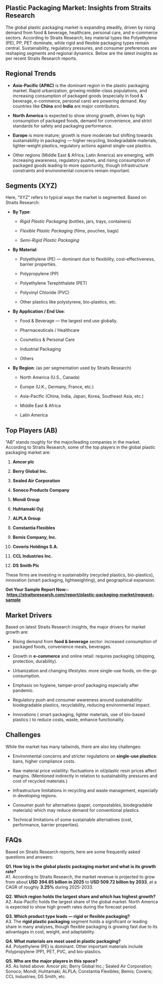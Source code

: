 <h2 data-start="311" data-end="370">Plastic Packaging Market: Insights from Straits Research</h2>
<p data-start="372" data-end="857">The global plastic packaging market is expanding steadily, driven by rising demand from food &amp; beverage, healthcare, personal care, and e-commerce sectors. According to Straits Research, key material types like Polyethylene (PE), PP, PET dominate, while rigid and flexible packaging types remain central. Sustainability, regulatory pressures, and consumer preferences are reshaping segments and regional dynamics. Below are the latest insights as per recent Straits Research reports.</p>
<h2 data-start="864" data-end="882">Regional Trends</h2>
<ul data-start="884" data-end="2038">
<li data-start="884" data-end="1251">
<p data-start="886" data-end="1251"><strong data-start="886" data-end="909">Asia-Pacific (APAC)</strong> is the dominant region in the plastic packaging market. Rapid urbanization, growing middle-class populations, and increasing consumption of packaged goods (especially in food &amp; beverage, e-commerce, personal care) are powering demand. Key countries like <strong data-start="1164" data-end="1173">China</strong> and <strong data-start="1178" data-end="1187">India</strong> are major contributors.&nbsp;</p>
</li>
<li data-start="1252" data-end="1475">
<p data-start="1254" data-end="1475"><strong data-start="1254" data-end="1271">North America</strong> is expected to show strong growth, driven by high consumption of packaged foods, demand for convenience, and strict standards for safety and packaging performance.&nbsp;</p>
</li>
<li data-start="1476" data-end="1735">
<p data-start="1478" data-end="1735"><strong data-start="1478" data-end="1488">Europe</strong> is more mature; growth is more moderate but shifting towards sustainability in packaging &mdash; higher recycling, biodegradable materials, lighter-weight plastics, regulatory actions against single-use plastics.&nbsp;</p>
</li>
<li data-start="1736" data-end="2038">
<p data-start="1738" data-end="2038">Other regions (Middle East &amp; Africa; Latin America) are emerging, with increasing awareness, regulatory pushes, and rising consumption of packaged goods leading to more opportunity, though infrastructure constraints and environmental concerns remain important. </p>
</li>
</ul>
<h2 data-start="2045" data-end="2062">Segments (XYZ)</h2>
<p data-start="2064" data-end="2150">Here, &ldquo;XYZ&rdquo; refers to typical ways the market is segmented. Based on Straits Research:</p>
<ul data-start="2152" data-end="3286">
<li data-start="2152" data-end="2368">
<p data-start="2154" data-end="2168"><strong data-start="2154" data-end="2165">By Type</strong>:</p>
<ul data-start="2171" data-end="2368">
<li data-start="2171" data-end="2235">
<p data-start="2173" data-end="2235"><em data-start="2173" data-end="2198">Rigid Plastic Packaging</em> (bottles, jars, trays, containers)</p>
</li>
<li data-start="2238" data-end="2293">
<p data-start="2240" data-end="2293"><em data-start="2240" data-end="2268">Flexible Plastic Packaging</em> (films, pouches, bags)</p>
</li>
<li data-start="2296" data-end="2368">
<p data-start="2298" data-end="2368"><em data-start="2298" data-end="2328">Semi-Rigid Plastic Packaging</em></p>
</li>
</ul>
</li>
<li data-start="2370" data-end="2714">
<p data-start="2372" data-end="2390"><strong data-start="2372" data-end="2387">By Material</strong>:</p>
<ul data-start="2393" data-end="2714">
<li data-start="2393" data-end="2523">
<p data-start="2395" data-end="2523">Polyethylene (PE) &mdash; dominant due to flexibility, cost-effectiveness, barrier properties. </p>
</li>
<li data-start="2526" data-end="2548">
<p data-start="2528" data-end="2548">Polypropylene (PP)</p>
</li>
<li data-start="2551" data-end="2587">
<p data-start="2553" data-end="2587">Polyethylene Terephthalate (PET)</p>
</li>
<li data-start="2590" data-end="2618">
<p data-start="2592" data-end="2618">Polyvinyl Chloride (PVC)</p>
</li>
<li data-start="2621" data-end="2714">
<p data-start="2623" data-end="2714">Other plastics like polystyrene, bio-plastics, etc. </p>
</li>
</ul>
</li>
<li data-start="2716" data-end="2986">
<p data-start="2718" data-end="2749"><strong data-start="2718" data-end="2746">By Application / End Use</strong>:</p>
<ul data-start="2752" data-end="2986">
<li data-start="2752" data-end="2841">
<p data-start="2754" data-end="2841">Food &amp; Beverage &mdash; the largest end use globally.&nbsp;</p>
</li>
<li data-start="2844" data-end="2876">
<p data-start="2846" data-end="2876">Pharmaceuticals / Healthcare</p>
</li>
<li data-start="2879" data-end="2908">
<p data-start="2881" data-end="2908">Cosmetics &amp; Personal Care</p>
</li>
<li data-start="2911" data-end="2935">
<p data-start="2913" data-end="2935">Industrial Packaging</p>
</li>
<li data-start="2938" data-end="2986">
<p data-start="2940" data-end="2986">Others&nbsp;</p>
</li>
</ul>
</li>
<li data-start="2988" data-end="3286">
<p data-start="2990" data-end="3053"><strong data-start="2990" data-end="3003">By Region</strong>: (as per segmentation used by Straits Research)</p>
<ul data-start="3056" data-end="3286">
<li data-start="3056" data-end="3088">
<p data-start="3058" data-end="3088">North America (U.S., Canada)</p>
</li>
<li data-start="3091" data-end="3131">
<p data-start="3093" data-end="3131">Europe (U.K., Germany, France, etc.)</p>
</li>
<li data-start="3134" data-end="3201">
<p data-start="3136" data-end="3201">Asia-Pacific (China, India, Japan, Korea, Southeast Asia, etc.)</p>
</li>
<li data-start="3204" data-end="3228">
<p data-start="3206" data-end="3228">Middle East &amp; Africa</p>
</li>
<li data-start="3231" data-end="3286">
<p data-start="3233" data-end="3286">Latin America&nbsp;</p>
</li>
</ul>
</li>
</ul>
<h2 data-start="3293" data-end="3312">Top Players (AB)</h2>
<p data-start="3314" data-end="3479">&ldquo;AB&rdquo; stands roughly for the major/leading companies in the market. According to Straits Research, some of the top players in the global plastic packaging market are:</p>
<ol data-start="3481" data-end="4280">
<li data-start="3481" data-end="3539">
<p data-start="3484" data-end="3539"><strong data-start="3484" data-end="3497">Amcor plc</strong></p>
</li>
<li data-start="3540" data-end="3606">
<p data-start="3543" data-end="3606"><strong data-start="3543" data-end="3564">Berry Global Inc.</strong></p>
</li>
<li data-start="3607" data-end="3678">
<p data-start="3610" data-end="3678"><strong data-start="3610" data-end="3636">Sealed Air Corporation</strong></p>
</li>
<li data-start="3679" data-end="3751">
<p data-start="3682" data-end="3751"><strong data-start="3682" data-end="3709">Sonoco Products Company</strong></p>
</li>
<li data-start="3752" data-end="3812">
<p data-start="3755" data-end="3812"><strong data-start="3755" data-end="3770">Mondi Group</strong></p>
</li>
<li data-start="3813" data-end="3875">
<p data-start="3816" data-end="3875"><strong data-start="3816" data-end="3833">Huhtamaki Oyj</strong></p>
</li>
<li data-start="3876" data-end="3936">
<p data-start="3879" data-end="3936"><strong data-start="3879" data-end="3894">ALPLA Group</strong></p>
</li>
<li data-start="3937" data-end="4006">
<p data-start="3940" data-end="4006"><strong data-start="3940" data-end="3964">Constantia Flexibles</strong></p>
</li>
<li data-start="4007" data-end="4075">
<p data-start="4010" data-end="4075"><strong data-start="4010" data-end="4033">Bemis Company, Inc.</strong></p>
</li>
<li data-start="4076" data-end="4147">
<p data-start="4080" data-end="4147"><strong data-start="4080" data-end="4105">Coveris Holdings S.A.</strong></p>
</li>
<li data-start="4148" data-end="4217">
<p data-start="4152" data-end="4217"><strong data-start="4152" data-end="4175">CCL Industries Inc.</strong></p>
</li>
<li data-start="4218" data-end="4280">
<p data-start="4222" data-end="4280"><strong data-start="4222" data-end="4238">DS Smith Plc</strong></p>
</li>
</ol>
<p data-start="4282" data-end="4476">These firms are investing in sustainability (recycled plastics, bio-plastics), innovation (smart packaging, lightweighting), and geographical expansion.&nbsp;</p>
<p data-start="4282" data-end="4476"><strong>Get Your Sample Report Now:-&nbsp;<a href="https://straitsresearch.com/report/plastic-packaging-market/request-sample">https://straitsresearch.com/report/plastic-packaging-market/request-sample</a>&nbsp;</strong></p>
<h2 data-start="4483" data-end="4500">Market Drivers</h2>
<p data-start="4502" data-end="4585">Based on latest Straits Research insights, the major drivers for market growth are:</p>
<ul data-start="4587" data-end="5479">
<li data-start="4587" data-end="4748">
<p data-start="4589" data-end="4748">Rising demand from <strong data-start="4608" data-end="4627">food &amp; beverage</strong> sector: increased consumption of packaged foods, convenience meals, beverages.&nbsp;</p>
</li>
<li data-start="4749" data-end="4891">
<p data-start="4751" data-end="4891">Growth in <strong data-start="4761" data-end="4775">e-commerce</strong> and online retail: requires packaging (shipping, protection, durability).</p>
</li>
<li data-start="4892" data-end="5019">
<p data-start="4894" data-end="5019">Urbanization and changing lifestyles: more single-use foods, on-the-go consumption.&nbsp;</p>
</li>
<li data-start="5020" data-end="5134">
<p data-start="5022" data-end="5134">Emphasis on hygiene, tamper-proof packaging especially after pandemic.&nbsp;</p>
</li>
<li data-start="5135" data-end="5310">
<p data-start="5137" data-end="5310">Regulatory push and consumer awareness around sustainability: biodegradable plastics, recyclability, reducing environmental impact.&nbsp;</p>
</li>
<li data-start="5311" data-end="5479">
<p data-start="5313" data-end="5479">Innovations ( smart packaging, lighter materials, use of bio-based plastics ) to reduce costs, waste, enhance functionality.&nbsp;</p>
</li>
</ul>
<h2 data-start="5486" data-end="5499">Challenges</h2>
<p data-start="5501" data-end="5568">While the market has many tailwinds, there are also key challenges:</p>
<ul data-start="5570" data-end="6360">
<li data-start="5570" data-end="5720">
<p data-start="5572" data-end="5720">Environmental concerns and stricter regulations on <strong data-start="5623" data-end="5646">single-use plastics</strong>: bans, higher compliance costs.&nbsp;</p>
</li>
<li data-start="5721" data-end="5947">
<p data-start="5723" data-end="5947">Raw material price volatility: fluctuations in oil/plastic resin prices affect margins. (Mentioned indirectly in relation to sustainability pressures and cost of recycled materials.)&nbsp;</p>
</li>
<li data-start="5948" data-end="6087">
<p data-start="5950" data-end="6087">Infrastructure limitations in recycling and waste management, especially in developing regions.</p>
</li>
<li data-start="6088" data-end="6260">
<p data-start="6090" data-end="6260">Consumer push for alternatives (paper, compostables, biodegradable materials) which may reduce demand for conventional plastics.&nbsp;</p>
</li>
<li data-start="6261" data-end="6360">
<p data-start="6263" data-end="6360">Technical limitations of some sustainable alternatives (cost, performance, barrier properties).</p>
</li>
</ul>
<h2 data-start="6367" data-end="6374">FAQs</h2>
<p data-start="6376" data-end="6464">Based on Straits Research reports, here are some frequently asked questions and answers:</p>
<p data-start="6466" data-end="6794"><strong data-start="6466" data-end="6549">Q1. How big is the global plastic packaging market and what is its growth rate?</strong><br data-start="6549" data-end="6552" /> A1. According to Straits Research, the market revenue is projected to grow from about <strong data-start="6638" data-end="6668">USD 394.65 billion in 2025</strong> to <strong data-start="6672" data-end="6702">USD 509.72 billion by 2033</strong>, at a CAGR of roughly <strong data-start="6725" data-end="6734">3.25%</strong> during 2025-2033.&nbsp;</p>
<p data-start="6796" data-end="7057"><strong data-start="6796" data-end="6870">Q2. Which region holds the largest share and which has highest growth?</strong><br data-start="6870" data-end="6873" /> A2. Asia-Pacific holds the largest share of the global market. North America is expected to show high growth rates during the forecast period.&nbsp;</p>
<p data-start="7059" data-end="7364"><strong data-start="7059" data-end="7122">Q3. Which product type leads &mdash; rigid or flexible packaging?</strong><br data-start="7122" data-end="7125" /> A3. The <strong data-start="7133" data-end="7160">rigid plastic packaging</strong> segment holds a significant or leading share in many analyses, though flexible packaging is growing fast due to its advantages in cost, weight, and adaptability.&nbsp;</p>
<p data-start="7366" data-end="7585"><strong data-start="7366" data-end="7424">Q4. What materials are most used in plastic packaging?</strong><br data-start="7424" data-end="7427" /> A4. Polyethylene (PE) is dominant. Other important materials include Polypropylene (PP), PET, PVC, and bio-plastics.</p>
<p data-start="7587" data-end="7856"><strong data-start="7587" data-end="7635">Q5. Who are the major players in this space?</strong><br data-start="7635" data-end="7638" /> A5. As listed above: Amcor plc; Berry Global Inc.; Sealed Air Corporation; Sonoco; Mondi; Huhtamaki; ALPLA; Constantia Flexibles; Bemis; Coveris; CCL Industries; DS Smith, etc.&nbsp;</p>
